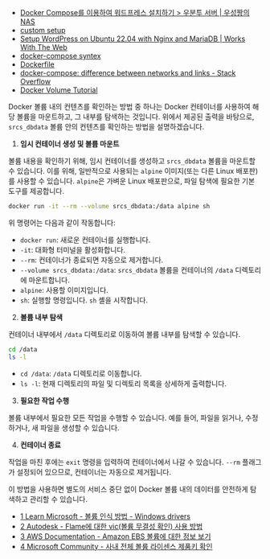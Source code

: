- [Docker Compose를 이용하여 워드프레스 설치하기 > 우분투 서버 | 우성짱의 NAS](https://www.wsgvet.com/bbs/board.php?bo_table=ubuntu&wr_id=97)
- [custom setup](https://codingwithmanny.medium.com/custom-wordpress-docker-setup-8851e98e6b8)
- [Setup WordPress on Ubuntu 22.04 with Nginx and MariaDB | Works With The Web](https://www.workswiththeweb.com/wordpress/2024/01/14/Setup-WordPress-Ubuntu-Nginx/)
- [docker-compose syntex](https://nirsa.tistory.com/79)
- [Dockerfile](https://adjh54.tistory.com/414)
- [docker-compose: difference between networks and links - Stack Overflow](https://stackoverflow.com/questions/41294305/docker-compose-difference-between-networks-and-links)
- [Docker Volume Tutorial](https://seosh817.tistory.com/374)

Docker 볼륨 내의 컨텐츠를 확인하는 방법 중 하나는 Docker 컨테이너를 사용하여 해당 볼륨을 마운트하고, 그 내부를 탐색하는 것입니다. 위에서 제공된 출력을 바탕으로, `srcs_dbdata` 볼륨 안의 컨텐츠를 확인하는 방법을 설명하겠습니다.

1. **임시 컨테이너 생성 및 볼륨 마운트**

볼륨 내용을 확인하기 위해, 임시 컨테이너를 생성하고 `srcs_dbdata` 볼륨을 마운트할 수 있습니다. 이를 위해, 일반적으로 사용되는 `alpine` 이미지(또는 다른 Linux 배포판)를 사용할 수 있습니다. `alpine`은 가벼운 Linux 배포판으로, 파일 탐색에 필요한 기본 도구를 제공합니다.

```bash
docker run -it --rm --volume srcs_dbdata:/data alpine sh
```

위 명령어는 다음과 같이 작동합니다:
- `docker run`: 새로운 컨테이너를 실행합니다.
- `-it`: 대화형 터미널을 활성화합니다.
- `--rm`: 컨테이너가 종료되면 자동으로 제거합니다.
- `--volume srcs_dbdata:/data`: `srcs_dbdata` 볼륨을 컨테이너의 `/data` 디렉토리에 마운트합니다.
- `alpine`: 사용할 이미지입니다.
- `sh`: 실행할 명령입니다. `sh` 셸을 시작합니다.

2. **볼륨 내부 탐색**

컨테이너 내부에서 `/data` 디렉토리로 이동하여 볼륨 내부를 탐색할 수 있습니다.

```bash
cd /data
ls -l
```

- `cd /data`: `/data` 디렉토리로 이동합니다.
- `ls -l`: 현재 디렉토리의 파일 및 디렉토리 목록을 상세하게 출력합니다.

3. **필요한 작업 수행**

볼륨 내부에서 필요한 모든 작업을 수행할 수 있습니다. 예를 들어, 파일을 읽거나, 수정하거나, 새 파일을 생성할 수 있습니다.

4. **컨테이너 종료**

작업을 마친 후에는 `exit` 명령을 입력하여 컨테이너에서 나갈 수 있습니다. `--rm` 플래그가 설정되어 있으므로, 컨테이너는 자동으로 제거됩니다.

이 방법을 사용하면 별도의 서비스 중단 없이 Docker 볼륨 내의 데이터를 안전하게 탐색하고 관리할 수 있습니다. 

- [1 Learn Microsoft - 볼륨 인식 방법 - Windows drivers ](https://learn.microsoft.com/ko-kr/windows-hardware/drivers/ifs/how-the-volume-is-recognized)
- [2 Autodesk - Flame에 대한 vic(볼륨 무결성 확인) 사용 방법](https://www.autodesk.co.kr/support/technical/article/caas/sfdcarticles/sfdcarticles/KOR/Using-vic-Volume-Integrity-Check.html)
- [3 AWS Documentation - Amazon EBS 볼륨에 대한 정보 보기](https://docs.aws.amazon.com/ko_kr/ebs/latest/userguide/ebs-describing-volumes.html)
- [4 Microsoft Community - 사내 전체 볼륨 라이센스 제품키 확인](https://answers.microsoft.com/ko-kr/windows/forum/all/%EC%82%AC%EB%82%B4-%EC%A0%84%EC%B2%B4/079b4530-5b1b-4025-b410-334cf6cf55e7) 
